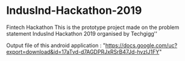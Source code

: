 # Induslnd-Hackathon-2019
Fintech Hackathon 
This is the prototype project made on the problem statement Induslnd Hackathon 2019 organised by Techgigg''

Output file of this android application : "https://docs.google.com/uc?export=download&id=17aTvd-d7AGDPRJxRSrB47Jd-hvzIJ1FY"

